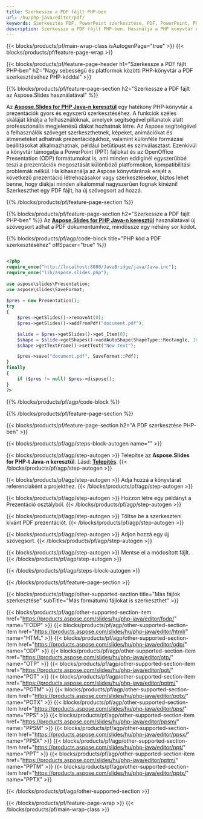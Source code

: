 ```yaml
---
title: Szerkessze a PDF fájlt PHP-ben
url: /hu/php-java/editor/pdf/
keywords: Szerkesztés PDF, PowerPoint szerkesztése, PDF, PowerPoint, PHP API, PHP Library
description: Szerkessze a PDF fájlt PHP-ben. Használja a PHP könyvtár API-t a PDF fájlok szerkesztéséhez
---
```


{{< blocks/products/pf/main-wrap-class isAutogenPage="true" >}}
{{< blocks/products/pf/feature-page-wrap >}}

{{< blocks/products/pf/feature-page-header h1="Szerkessze a PDF fájlt PHP-ben" h2="Nagy sebességű és platformok közötti PHP-könyvtár a PDF szerkesztéséhez PHP-kóddal" >}}

{{% blocks/products/pf/feature-page-section h2="Szerkessze a PDF fájlt az Aspose.Slides használatával" %}}

Az [**Aspose.Slides for PHP Java-n keresztül**](https://products.aspose.com/slides/hu/php-java/) egy hatékony PHP-könyvtár a prezentációk gyors és egyszerű szerkesztéséhez. A funkciók széles skáláját kínálja a felhasználóknak, amelyek segítségével pillanatok alatt professzionális megjelenésű diákat hozhatnak létre. Az Aspose segítségével a felhasználók szöveget szerkeszthetnek, képeket, animációkat és átmeneteket adhatnak prezentációjukhoz, valamint különféle formázási beállításokat alkalmazhatnak, például betűtípust és színválasztást. Ezenkívül a könyvtár támogatja a PowerPoint (PPT) fájlokat és az OpenOffice Presentation (ODP) formátumokat is, ami minden eddiginél egyszerűbbé teszi a prezentációk megosztását különböző platformokon, kompatibilitási problémák nélkül. Ha kihasználja az Aspose könyvtárának erejét a következő prezentáció létrehozásakor vagy szerkesztésekor, biztos lehet benne, hogy diákjai minden alkalommal nagyszerűen fognak kinézni!
Szerkeszthet egy PDF fájlt, ha új szövegsort ad hozzá. 

{{% /blocks/products/pf/feature-page-section %}}

{{% blocks/products/pf/feature-page-section  h2="Szerkessze a PDF fájlt PHP-ben" %}}
Az [**Aspose.Slides for PHP Java-n keresztül**](https://products.aspose.com/slides/hu/php-java/) használatával új szövegsort adhat a PDF dokumentumhoz, mindössze egy néhány sor kódot.

{{% blocks/products/pf/agp/code-block title="PHP kód a PDF szerkesztéséhez" offSpacer="true" %}}

```php

<?php
require_once("http://localhost:8080/JavaBridge/java/Java.inc");
require_once("lib/aspose.slides.php");
 
use aspose\slides\Presentation;
use aspose\slides\SaveFormat;
 
$pres = new Presentation();
try
{
    $pres->getSlides()->removeAt(0);
    $pres->getSlides()->addFromPdf("document.pdf");

    $slide = $pres->getSlides()->get_Item(0);     
    $shape = $slide->getShapes()->addAutoShape(ShapeType::Rectangle, 10, 10, 100, 50);
    $shape->getTextFrame()->setText("New text");

    $pres->save("document.pdf", SaveFormat::Pdf);
}
finally
{
    if ($pres != null) $pres->dispose();
}
?>
```
{{% /blocks/products/pf/agp/code-block %}}

{{% /blocks/products/pf/feature-page-section %}}

{{< blocks/products/pf/feature-page-section  h2="A PDF szerkesztése PHP-ben" >}}

{{< blocks/products/pf/agp/steps-block-autogen name="" >}}


{{< blocks/products/pf/agp/step-autogen >}}
Telepítse az **Aspose.Slides for PHP-t Java-n keresztül**. Lásd: [**Telepítés**](https://docs.aspose.com/slides/php-java/installation/).
{{< /blocks/products/pf/agp/step-autogen >}}

{{< blocks/products/pf/agp/step-autogen >}}
Adja hozzá a könyvtárat referenciaként a projekthez.
{{< /blocks/products/pf/agp/step-autogen >}}

{{< blocks/products/pf/agp/step-autogen >}}
Hozzon létre egy példányt a Prezentáció osztályból.
{{< /blocks/products/pf/agp/step-autogen >}}

{{< blocks/products/pf/agp/step-autogen >}}
Töltse be a szerkeszteni kívánt PDF prezentációt.
{{< /blocks/products/pf/agp/step-autogen >}}

{{< blocks/products/pf/agp/step-autogen >}}
Adjon hozzá egy új szövegsort.
{{< /blocks/products/pf/agp/step-autogen >}}

{{< blocks/products/pf/agp/step-autogen >}}
Mentse el a módosított fájlt.
{{< /blocks/products/pf/agp/step-autogen >}}

{{< /blocks/products/pf/agp/steps-block-autogen >}}


{{< /blocks/products/pf/feature-page-section >}}

{{< blocks/products/pf/agp/other-supported-section title="Más fájlok szerkesztése" subTitle="Más formátumú fájlokat is szerkeszthet" >}}

{{< blocks/products/pf/agp/other-supported-section-item href="https://products.aspose.com/slides/hu/php-java/editor/fodp/" name="FODP" >}}
{{< blocks/products/pf/agp/other-supported-section-item href="https://products.aspose.com/slides/hu/php-java/editor/html/" name="HTML" >}}
{{< blocks/products/pf/agp/other-supported-section-item href="https://products.aspose.com/slides/hu/php-java/editor/odp/" name="ODP" >}}
{{< blocks/products/pf/agp/other-supported-section-item href="https://products.aspose.com/slides/hu/php-java/editor/otp/" name="OTP" >}}
{{< blocks/products/pf/agp/other-supported-section-item href="https://products.aspose.com/slides/hu/php-java/editor/pot/" name="POT" >}}
{{< blocks/products/pf/agp/other-supported-section-item href="https://products.aspose.com/slides/hu/php-java/editor/potm/" name="POTM" >}}
{{< blocks/products/pf/agp/other-supported-section-item href="https://products.aspose.com/slides/hu/php-java/editor/potx/" name="POTX" >}}
{{< blocks/products/pf/agp/other-supported-section-item href="https://products.aspose.com/slides/hu/php-java/editor/pps/" name="PPS" >}}
{{< blocks/products/pf/agp/other-supported-section-item href="https://products.aspose.com/slides/hu/php-java/editor/ppsm/" name="PPSM" >}}
{{< blocks/products/pf/agp/other-supported-section-item href="https://products.aspose.com/slides/hu/php-java/editor/ppsx/" name="PPSX" >}}
{{< blocks/products/pf/agp/other-supported-section-item href="https://products.aspose.com/slides/hu/php-java/editor/ppt/" name="PPT" >}}
{{< blocks/products/pf/agp/other-supported-section-item href="https://products.aspose.com/slides/hu/php-java/editor/pptm/" name="PPTM" >}}
{{< blocks/products/pf/agp/other-supported-section-item href="https://products.aspose.com/slides/hu/php-java/editor/pptx/" name="PPTX" >}}


{{< /blocks/products/pf/agp/other-supported-section >}}

{{< /blocks/products/pf/feature-page-wrap >}}
{{< /blocks/products/pf/main-wrap-class >}}